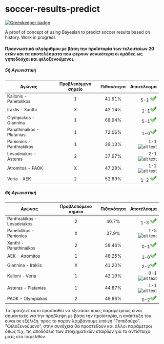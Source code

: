 # soccer-results-predict

[![Greenkeeper badge](https://badges.greenkeeper.io/AvraamMavridis/soccer-results-predict.svg)](https://greenkeeper.io/)

A proof of concept of using Bayesian to predict soccer results based on history. Work in progress

#### Προγνωστικά αλγόριθμου με βάση την προϊστορία των τελευταίων 20 ετών και τα αποτελέσματα που φέρουν γενικότερα οι ομάδες ως γηπεδούχοι και φιλοξενούμενοι.

##### 5ή Αγωνιστική

| Αγώνας        | Προβλεπόμενο σημείο           | Πιθανότητα  | Αποτέλεσμα  |
| ------------- |:-------------:| :-----:| -----:|
| Kallonis - Panetolikos      | 1 | 41.91% | 5-1 ![alt text](https://raw.githubusercontent.com/AvraamMavridis/soccer-results-predict/master/correct.png "Σωστό")
| Iraklis - Xanthi      | X      |   42.14% | 1-1![alt text](https://raw.githubusercontent.com/AvraamMavridis/soccer-results-predict/master/correct.png "Σωστό")
| Olympiakos - Giannina | 1     |    68.94% | 5-1![alt text](https://raw.githubusercontent.com/AvraamMavridis/soccer-results-predict/master/correct.png "Σωστό")
| Panathinaikos - Platanias | 1      |    72.06% | 1-0![alt text](https://raw.githubusercontent.com/AvraamMavridis/soccer-results-predict/master/correct.png "Σωστό")
| Panionios - Panthrakikos | 1     |    39.13% | 1-1![alt text](http://findicons.com/files/icons/977/rrze/22/false.png "Λάθος")
| Levadeiakos - Asteras | 2     |    37.97% | 2-1![alt text](http://findicons.com/files/icons/977/rrze/22/false.png "Λάθος")
| Atromitos - PAOK | X     |    47.28% | 1-2![alt text](http://findicons.com/files/icons/977/rrze/22/false.png "Λάθος")
| Veria - AEK | 2     |    52.89% | 1-2 ![alt text](https://raw.githubusercontent.com/AvraamMavridis/soccer-results-predict/master/correct.png "Σωστό")

##### 6ή Αγωνιστική

| Αγώνας        | Προβλεπόμενο σημείο           | Πιθανότητα  | Αποτέλεσμα  |
| ------------- |:-------------:| :-----:| -----:|
| Panthrakikos - Levadeiakos      | 2 | 40.7% | 1-3 ![alt text](https://raw.githubusercontent.com/AvraamMavridis/soccer-results-predict/master/correct.png "Σωστό")
| Panetolikos - Panionios      | X      |   37.9% | 1-5![alt text](http://findicons.com/files/icons/977/rrze/22/false.png "Λάθος")
| Xanthi - Panathinaikos | 2      |    58.46% | 0-1![alt text](https://raw.githubusercontent.com/AvraamMavridis/soccer-results-predict/master/correct.png "Σωστό")
| AEK - Atromitos | 1      |    48.25% | 1-0![alt text](https://raw.githubusercontent.com/AvraamMavridis/soccer-results-predict/master/correct.png "Σωστό")
| Giannina - Iraklis | X     |    41.20% | 2-2![alt text](https://raw.githubusercontent.com/AvraamMavridis/soccer-results-predict/master/correct.png "Σωστό")
| Kalloni - Veria | 1     |    42.19% |0-1![alt text](http://findicons.com/files/icons/977/rrze/22/false.png "Λάθος")
| Asteras - Platanias | 1     |    44.87% |1-1![alt text](http://findicons.com/files/icons/977/rrze/22/false.png "Λάθος")
| PAOK - Olympiakos | 2     |    46.86% | 0-2![alt text](https://raw.githubusercontent.com/AvraamMavridis/soccer-results-predict/master/correct.png "Σωστό")

Το πρότζεκτ αυτο προσπαθεί να εξετάσει ποιες παραμέτρους είναι σημαντικές για την πρόβλεψη με βάση την προϊστορία, η ανάπτυξη του ειναι σε εξέλιξη, προς το παρόν λαμβάνουμε υπόψη "Γηπεδούχο", "Φιλοξενούμενο", στην συνέχεια θα προστεθούν και άλλοι παράμετροι όπως π.χ. τις αποδόσεις των στοιχηματικών εταιρίων για το αντίστοιχο ματς στο παρελθόν.
